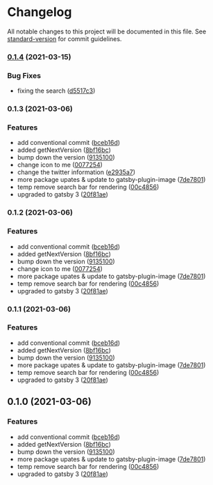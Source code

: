 # Changelog

All notable changes to this project will be documented in this file. See [standard-version](https://github.com/conventional-changelog/standard-version) for commit guidelines.

### [0.1.4](https://github.com/gatsbyjs/gatsby-starter-blog/compare/v0.1.3...v0.1.4) (2021-03-15)


### Bug Fixes

* fixing the search ([d5517c3](https://github.com/gatsbyjs/gatsby-starter-blog/commit/d5517c36a95f6ba23846733ba9f02b3e8b4e2abe))

### 0.1.3 (2021-03-06)


### Features

* add conventional commit ([bceb16d](https://github.com/gatsbyjs/gatsby-starter-blog/commit/bceb16db927d181e14e5e34bd04357596d4f8f23))
* added getNextVersion ([8bf16bc](https://github.com/gatsbyjs/gatsby-starter-blog/commit/8bf16bc72714717164df912b23b5698f6ea1f888))
* bump down the version ([9135100](https://github.com/gatsbyjs/gatsby-starter-blog/commit/9135100890b7f2a665e4c0b304200f1f8bd690e5))
* change icon to me ([0077254](https://github.com/gatsbyjs/gatsby-starter-blog/commit/0077254f115a4fab39e40fb75800c93cf65200a4))
* change the twitter information ([e2935a7](https://github.com/gatsbyjs/gatsby-starter-blog/commit/e2935a77fe2dfb4ec45d86dcb6f0d95361524702))
* more package upates & update to gatsby-plugin-image ([7de7801](https://github.com/gatsbyjs/gatsby-starter-blog/commit/7de78010783fb54d33f513881fbe526edfd85cb0))
* temp remove search bar for rendering ([00c4856](https://github.com/gatsbyjs/gatsby-starter-blog/commit/00c48561ad519f176aee2984b5fd8086af347cea))
* upgraded to gatsby 3 ([20f81ae](https://github.com/gatsbyjs/gatsby-starter-blog/commit/20f81ae3f7e95f19255bd926cbe30e6f6e6a51ad))

### 0.1.2 (2021-03-06)


### Features

* add conventional commit ([bceb16d](https://github.com/gatsbyjs/gatsby-starter-blog/commit/bceb16db927d181e14e5e34bd04357596d4f8f23))
* added getNextVersion ([8bf16bc](https://github.com/gatsbyjs/gatsby-starter-blog/commit/8bf16bc72714717164df912b23b5698f6ea1f888))
* bump down the version ([9135100](https://github.com/gatsbyjs/gatsby-starter-blog/commit/9135100890b7f2a665e4c0b304200f1f8bd690e5))
* change icon to me ([0077254](https://github.com/gatsbyjs/gatsby-starter-blog/commit/0077254f115a4fab39e40fb75800c93cf65200a4))
* more package upates & update to gatsby-plugin-image ([7de7801](https://github.com/gatsbyjs/gatsby-starter-blog/commit/7de78010783fb54d33f513881fbe526edfd85cb0))
* temp remove search bar for rendering ([00c4856](https://github.com/gatsbyjs/gatsby-starter-blog/commit/00c48561ad519f176aee2984b5fd8086af347cea))
* upgraded to gatsby 3 ([20f81ae](https://github.com/gatsbyjs/gatsby-starter-blog/commit/20f81ae3f7e95f19255bd926cbe30e6f6e6a51ad))

### 0.1.1 (2021-03-06)


### Features

* add conventional commit ([bceb16d](https://github.com/gatsbyjs/gatsby-starter-blog/commit/bceb16db927d181e14e5e34bd04357596d4f8f23))
* added getNextVersion ([8bf16bc](https://github.com/gatsbyjs/gatsby-starter-blog/commit/8bf16bc72714717164df912b23b5698f6ea1f888))
* bump down the version ([9135100](https://github.com/gatsbyjs/gatsby-starter-blog/commit/9135100890b7f2a665e4c0b304200f1f8bd690e5))
* more package upates & update to gatsby-plugin-image ([7de7801](https://github.com/gatsbyjs/gatsby-starter-blog/commit/7de78010783fb54d33f513881fbe526edfd85cb0))
* temp remove search bar for rendering ([00c4856](https://github.com/gatsbyjs/gatsby-starter-blog/commit/00c48561ad519f176aee2984b5fd8086af347cea))
* upgraded to gatsby 3 ([20f81ae](https://github.com/gatsbyjs/gatsby-starter-blog/commit/20f81ae3f7e95f19255bd926cbe30e6f6e6a51ad))

## 0.1.0 (2021-03-06)


### Features

* add conventional commit ([bceb16d](https://github.com/gatsbyjs/gatsby-starter-blog/commit/bceb16db927d181e14e5e34bd04357596d4f8f23))
* added getNextVersion ([8bf16bc](https://github.com/gatsbyjs/gatsby-starter-blog/commit/8bf16bc72714717164df912b23b5698f6ea1f888))
* bump down the version ([9135100](https://github.com/gatsbyjs/gatsby-starter-blog/commit/9135100890b7f2a665e4c0b304200f1f8bd690e5))
* more package upates & update to gatsby-plugin-image ([7de7801](https://github.com/gatsbyjs/gatsby-starter-blog/commit/7de78010783fb54d33f513881fbe526edfd85cb0))
* temp remove search bar for rendering ([00c4856](https://github.com/gatsbyjs/gatsby-starter-blog/commit/00c48561ad519f176aee2984b5fd8086af347cea))
* upgraded to gatsby 3 ([20f81ae](https://github.com/gatsbyjs/gatsby-starter-blog/commit/20f81ae3f7e95f19255bd926cbe30e6f6e6a51ad))
